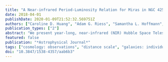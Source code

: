 ```yaml
---
title: "A Near-infrared Period-Luminosity Relation for Miras in NGC 4258, an Anchor for a New Distance Ladder"
date: 2018-04-01
publishDate: 2020-01-09T21:52:32.569751Z
authors: ["Caroline D. Huang", "Adam G. Riess", "Samantha L. Hoffmann", "Christopher Klein", "Joshua Bloom", "Wenlong Yuan", "Lucas M. Macri", "David O. Jones", "Patricia A. Whitelock", "Stefano Casertano", "Richard I. Anderson"]
publication_types: ["2"]
abstract: "We present year-long, near-infrared (NIR) Hubble Space Telescope (HST) WFC3 observations of Mira variables in the water megamaser host galaxy NGC 4258. Miras are asymptotic giant branch variables that can be divided into oxygen- (O-) and carbon- (C-) rich subclasses. Oxygen-rich Miras follow a tight (scatter ̃0.14 mag) period-luminosity relation (PLR) in the NIR and can be used to measure extragalactic distances. The water megamaser in NGC 4258 gives a geometric distance to the galaxy accurate to 2.6% that can serve to calibrate the Mira PLR. We develop criteria for detecting and classifying O-rich Miras with optical and NIR data as well as NIR data alone. In total, we discover 438 Mira candidates that we classify with high confidence as O-rich. Our most stringent criteria produce a sample of 139 Mira candidates that we use to measure a PLR. We use the OGLE-III sample of O-rich Miras in the Large Magellanic Cloud to obtain a relative distance modulus, μ $_4258$ - μ $_LMC$ = 10.95 ± 0.01 (statistical) ±0.06 (systematic) mag, that is statistically consistent with the relative distance determined using Cepheids. These results demonstrate the feasibility of discovering and characterizing Miras using the NIR with the HST and the upcoming James Webb Space Telescope and using those Miras to measure extragalactic distances and determine the Hubble constant."
featured: false
publication: "*Astrophysical Journal*"
tags: ["cosmology: observations", "distance scale", "galaxies: individual: NGC 4258", "stars: variables: general", "Astrophysics - Cosmology and Nongalactic Astrophysics", "Astrophysics - Astrophysics of Galaxies"]
doi: "10.3847/1538-4357/aab6b3"
---
```


